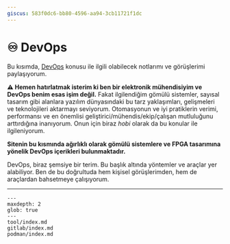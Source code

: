 ```yaml
---
giscus: 583f0dc6-bb80-4596-aa94-3cb11721f1dc
---
```


# ♾️ DevOps

Bu kısımda, [DevOps](https://en.wikipedia.org/wiki/DevOps) konusu ile ilgili
olabilecek notlarımı ve görüşlerimi paylaşıyorum.

**⚠️ Hemen hatırlatmak isterim ki ben bir elektronik mühendisiyim ve
DevOps benim esas işim değil.** Fakat ilgilendiğim gömülü sistemler, sayısal
tasarım gibi alanlara yazılım dünyasındaki bu tarz yaklaşımları, gelişmeleri
ve teknolojileri aktarmayı seviyorum. Otomasyonun ve iyi pratiklerin verimi,
performansı ve en önemlisi geliştirici/mühendis/ekip/çalışan mutluluğunu
arttırdığına inanıyorum. Onun için biraz *hobi* olarak da bu konular ile
ilgileniyorum.

**Sitenin bu kısmında ağırlıklı olarak gömülü sistemlere ve FPGA tasarımına
yönelik DevOps içerikleri bulunmaktadır.**

DevOps, biraz şemsiye bir terim. Bu başlık altında yöntemler ve araçlar yer
alabiliyor. Ben de bu doğrultuda hem kişisel görüşlerimden, hem de araçlardan
bahsetmeye çalışıyorum.

---

```{toctree}
---
maxdepth: 2
glob: true
---
tool/index.md
gitlab/index.md
podman/index.md
```
